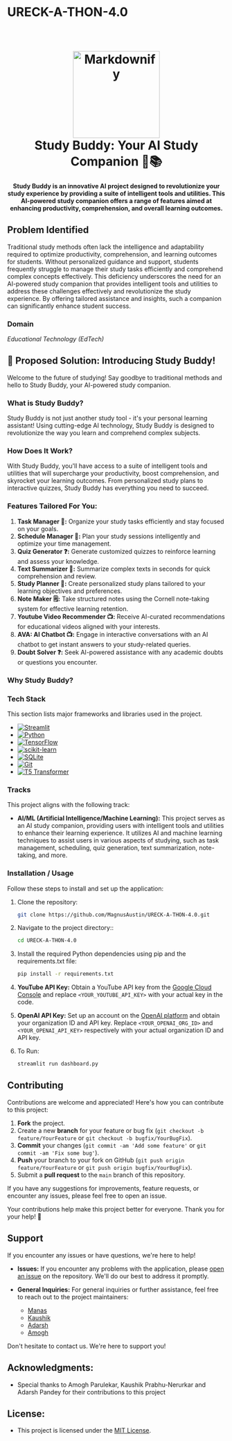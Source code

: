 # URECK-A-THON-4.0

<h1 align="center">
  <br>
  <a href="http://www.amitmerchant.com/electron-markdownify"><img src="https://shaybeni.com/wp-content/uploads/2020/04/SB_logo_Anim_404w.gif" alt="Markdownify" width="200"></a>
  <br>
  Study Buddy: Your AI Study Companion 🚀📚
  <br>
</h1>

<h4 align="center">Study Buddy is an innovative AI project designed to revolutionize your study experience by providing a suite of intelligent tools and utilities. This AI-powered study companion offers a range of features aimed at enhancing productivity, comprehension, and overall learning outcomes.</h4>

## Problem Identified

Traditional study methods often lack the intelligence and adaptability required to optimize productivity, comprehension, and learning outcomes for students. Without personalized guidance and support, students frequently struggle to manage their study tasks efficiently and comprehend complex concepts effectively. This deficiency underscores the need for an AI-powered study companion that provides intelligent tools and utilities to address these challenges effectively and revolutionize the study experience. By offering tailored assistance and insights, such a companion can significantly enhance student success.

### Domain

*Educational Technology (EdTech)*
## 🚀 Proposed Solution: Introducing Study Buddy!

Welcome to the future of studying! Say goodbye to traditional methods and hello to Study Buddy, your AI-powered study companion. 

### What is Study Buddy?

Study Buddy is not just another study tool - it's your personal learning assistant! Using cutting-edge AI technology, Study Buddy is designed to revolutionize the way you learn and comprehend complex subjects.

### How Does It Work?

With Study Buddy, you'll have access to a suite of intelligent tools and utilities that will supercharge your productivity, boost comprehension, and skyrocket your learning outcomes. From personalized study plans to interactive quizzes, Study Buddy has everything you need to succeed.

### Features Tailored For You:

1. **Task Manager 📝:** Organize your study tasks efficiently and stay focused on your goals.
2. **Schedule Manager 📅:** Plan your study sessions intelligently and optimize your time management.
3. **Quiz Generator ❓:** Generate customized quizzes to reinforce learning and assess your knowledge.
4. **Text Summarizer 📑:** Summarize complex texts in seconds for quick comprehension and review.
5. **Study Planner 📖:** Create personalized study plans tailored to your learning objectives and preferences.
6. **Note Maker 🗒:** Take structured notes using the Cornell note-taking system for effective learning retention.
7. **Youtube Video Recommender 📺:** Receive AI-curated recommendations for educational videos aligned with your interests.
8. **AVA: AI Chatbot 📺:** Engage in interactive conversations with an AI chatbot to get instant answers to your study-related queries.
9. **Doubt Solver ❓:** Seek AI-powered assistance with any academic doubts or questions you encounter.

### Why Study Buddy?

### Tech Stack

This section lists major frameworks and libraries used in the project.

* [![Streamlit][Streamlit.shield]][Streamlit.url]
* [![Python][Python.shield]][Python.url]
* [![TensorFlow][TensorFlow.shield]][TensorFlow.url]
* [![scikit-learn][Scikit-learn.shield]][Scikit-learn.url]
* [![SQLite][SQLite.shield]][SQLite.url]
* [![Git][Git.shield]][Git.url]
* [![T5 Transformer][T5.shield]][T5.url]

<!-- MARKDOWN LINKS & IMAGES -->
[Streamlit.shield]: https://img.shields.io/badge/Streamlit-FF4B4B?style=for-the-badge&logo=streamlit&logoColor=white
[Streamlit.url]: https://streamlit.io/
[Python.shield]: https://img.shields.io/badge/Python-3776AB?style=for-the-badge&logo=python&logoColor=white
[Python.url]: https://www.python.org/
[TensorFlow.shield]: https://img.shields.io/badge/TensorFlow-FF6F00?style=for-the-badge&logo=tensorflow&logoColor=white
[TensorFlow.url]: https://www.tensorflow.org/
[Scikit-learn.shield]: https://img.shields.io/badge/scikit_learn-F7931E?style=for-the-badge&logo=scikit-learn&logoColor=white
[Scikit-learn.url]: https://scikit-learn.org/
[SQLite.shield]: https://img.shields.io/badge/SQLite-003B57?style=for-the-badge&logo=sqlite&logoColor=white
[SQLite.url]: https://www.sqlite.org/
[Git.shield]: https://img.shields.io/badge/Git-F05032?style=for-the-badge&logo=git&logoColor=white
[Git.url]: https://git-scm.com/
[T5.shield]: https://img.shields.io/badge/T5_Transformer-FFD000?style=for-the-badge&logo=transformer&logoColor=white
[T5.url]: https://en.wikipedia.org/wiki/T5_(text_generator)

### Tracks
This project aligns with the following track:
- **AI/ML (Artificial Intelligence/Machine Learning):** This project serves as an AI study companion, providing users with intelligent tools and utilities to enhance their learning experience. It utilizes AI and machine learning techniques to assist users in various aspects of studying, such as task management, scheduling, quiz generation, text summarization, note-taking, and more.

### Installation / Usage

Follow these steps to install and set up the application:

1. Clone the repository:
   ```sh
   git clone https://github.com/MagnusAustin/URECK-A-THON-4.0.git
2. Navigate to the project directory::
   ```sh
   cd URECK-A-THON-4.0
3. Install the required Python dependencies using pip and the requirements.txt file:
   ```sh
   pip install -r requirements.txt

   ```
4.  **YouTube API Key:** Obtain a YouTube API key from the [Google Cloud Console](https://console.cloud.google.com/) and replace `<YOUR_YOUTUBE_API_KEY>` with your actual key in the code.

5.  **OpenAI API Key:** Set up an account on the [OpenAI platform](https://openai.com/) and obtain your organization ID and API key. Replace `<YOUR_OPENAI_ORG_ID>` and `<YOUR_OPENAI_API_KEY>` respectively with your actual organization ID and API key.
6. To Run:
   ```sh
   streamlit run dashboard.py
   ```

<!-- CONTRIBUTING -->
## Contributing

Contributions are welcome and appreciated! Here's how you can contribute to this project:

1. **Fork** the project.
2. Create a new **branch** for your feature or bug fix (`git checkout -b feature/YourFeature` or `git checkout -b bugfix/YourBugFix`).
3. **Commit** your changes (`git commit -am 'Add some feature'` or `git commit -am 'Fix some bug'`).
4. **Push** your branch to your fork on GitHub (`git push origin feature/YourFeature` or `git push origin bugfix/YourBugFix`).
5. Submit a **pull request** to the `main` branch of this repository.

If you have any suggestions for improvements, feature requests, or encounter any issues, please feel free to open an issue.

Your contributions help make this project better for everyone. Thank you for your help! 🙌

## Support

If you encounter any issues or have questions, we're here to help!

- **Issues:** If you encounter any problems with the application, please [open an issue](https://github.com/MagnusAustin/URECK-A-THON-4.0/issues) on the repository. We'll do our best to address it promptly.

- **General Inquiries:** For general inquiries or further assistance, feel free to reach out to the project maintainers:
  - [Manas](mailto:manastare7@gmail.com)
  - [Kaushik](mailto:kaushik020603@gmail.com)
  - [Adarsh](mailto:21104039.adarsh.pandey@gmail.com)
  - [Amogh](mailto:amoghmparulekar@gmail.com) 

Don't hesitate to contact us. We're here to support you!

## Acknowledgments:
   - Special thanks to Amogh Parulekar, Kaushik Prabhu-Nerurkar and Adarsh Pandey for their contributions to this project

## License:
   - This project is licensed under the [MIT License](LICENSE).

